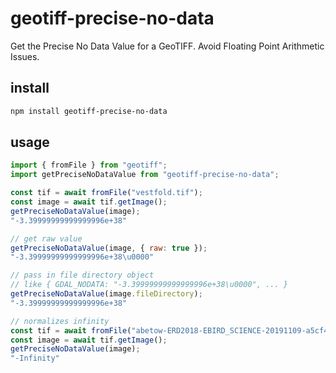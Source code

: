 # geotiff-precise-no-data
Get the Precise No Data Value for a GeoTIFF. Avoid Floating Point Arithmetic Issues.

## install
```bash
npm install geotiff-precise-no-data
```

## usage
```js
import { fromFile } from "geotiff";
import getPreciseNoDataValue from "geotiff-precise-no-data";

const tif = await fromFile("vestfold.tif");
const image = await tif.getImage();
getPreciseNoDataValue(image);
"-3.39999999999999996e+38"

// get raw value
getPreciseNoDataValue(image, { raw: true });
"-3.39999999999999996e+38\u0000"

// pass in file directory object
// like { GDAL_NODATA: "-3.39999999999999996e+38\u0000", ... }
getPreciseNoDataValue(image.fileDirectory);
"-3.39999999999999996e+38"

// normalizes infinity
const tif = await fromFile("abetow-ERD2018-EBIRD_SCIENCE-20191109-a5cf4cb2_hr_2018_abundance_median.tiff");
const image = await tif.getImage();
getPreciseNoDataValue(image);
"-Infinity"
```
